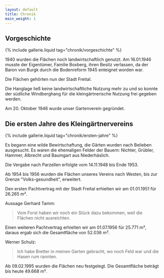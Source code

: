 ```yaml
---
layout: default
title: Chronik
main_weight: 1
---
```


## Vorgeschichte

{% include gallerie.liquid tag="chronik/vorgeschichte" %}

1940 wurden die Flächen noch landwirtschaftlich genutzt. Am 16.01.1946 musste der Eigentümer, Familie Boxberg, ihren Besitz verlassen, da der Baron von Burgk durch die Bodenreform 1945 enteignet worden war.

Die Flächen gehörten nun der Stadt Freital.

Die Hanglage ließ keine landwirtschaftliche Nutzung mehr zu und so konnte der südliche Windberghang für die kleingärtnerische Nutzung frei gegeben werden.

Am 20. Oktober 1946 wurde unser Gartenverein gegründet.

## Die ersten Jahre des Kleingärtnervereins

{% include gallerie.liquid tag="chronik/ersten-jahre" %}

Es begann eine wilde Bewirtschaftung, die Gärten wurden nach Belieben ausgesucht. Es waren die ehemaligen Felder der Bauern: Nichter, Grübler, Hammer, Albrecht und Baumgart aus Niederhäslich.

Die Vergabe nach Parzellen erfolgte vom 14.11.1948 bis Ende 1953.

Ab 1954 bis 1956 wurden die Flächen unseres Vereins nach Westen, bis zur Grenze "Volks-gesundheit", erweitert.

Den ersten Pachtvertrag mit der Stadt Freital erhielten wir am 01.01.1951 für 26.265 m².

Aussage Gerhard Tamm:

> Vom Forst haben wir noch ein Stück dazu bekommen, weil die Flächen nicht ausreichten.

Einen weiteren Pachtvertrag erhielten wir am 01.07.1956 für 25.771 m², daraus ergab sich die Gesamtfläche von 52.036 m².

Werner Schulz:

> Ich habe Bretter in meinen Garten gebracht, wo noch Feld war und die Hasen rum rannten.

Ab 09.02.1995 wurden die Flächen neu festgelegt. Die Gesamtfläche beträgt bis heute 49.668 m².
